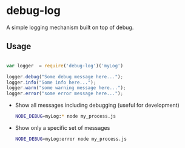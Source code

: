 debug-log
=========

A simple logging mechanism built on top of debug.

Usage
-----

```javascript

var logger  = require('debug-log')('myLog')

logger.debug("Some debug message here...");
logger.info("Some info here...");
logger.warn("some warning message here...");
logger.error("some error message here...");
```

* Show all messages including debugging (useful for development)
  ```bash
  NODE_DEBUG=myLog:* node my_process.js
  ```
* Show only a specific set of messages
  ```bash
  NODE_DEBUG=myLog:error node my_process.js
  ```
